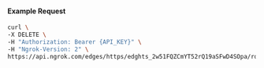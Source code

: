 <!-- Code generated for API Clients. DO NOT EDIT. -->
#### Example Request
```bash
curl \
-X DELETE \
-H "Authorization: Bearer {API_KEY}" \
-H "Ngrok-Version: 2" \
https://api.ngrok.com/edges/https/edghts_2w51FQZCmYT52rQ19aSFwD4SOpa/routes/edghtsrt_2w51FPDtFXZoqaDNU8lofEwbbuL/oauth
